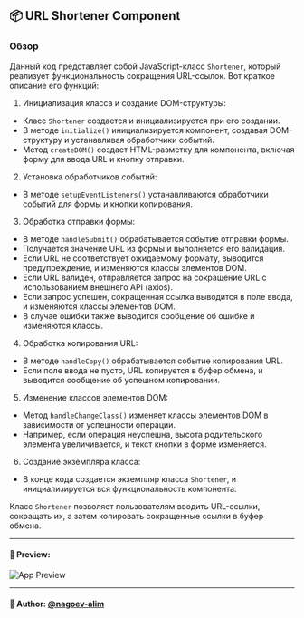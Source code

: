 ## 📦 URL Shortener Component

### Обзор
Данный код представляет собой JavaScript-класс `Shortener`, который реализует функциональность сокращения URL-ссылок. Вот краткое описание его функций:

1. Инициализация класса и создание DOM-структуры:
  - Класс `Shortener` создается и инициализируется при его создании.
  - В методе `initialize()` инициализируется компонент, создавая DOM-структуру и устанавливая обработчики событий.
  - Метод `createDOM()` создает HTML-разметку для компонента, включая форму для ввода URL и кнопку отправки.

2. Установка обработчиков событий:
  - В методе `setupEventListeners()` устанавливаются обработчики событий для формы и кнопки копирования.

3. Обработка отправки формы:
  - В методе `handleSubmit()` обрабатывается событие отправки формы.
  - Получается значение URL из формы и выполняется его валидация.
  - Если URL не соответствует ожидаемому формату, выводится предупреждение, и изменяются классы элементов DOM.
  - Если URL валиден, отправляется запрос на сокращение URL с использованием внешнего API (axios).
  - Если запрос успешен, сокращенная ссылка выводится в поле ввода, и изменяются классы элементов DOM.
  - В случае ошибки также выводится сообщение об ошибке и изменяются классы.

4. Обработка копирования URL:
  - В методе `handleCopy()` обрабатывается событие копирования URL.
  - Если поле ввода не пусто, URL копируется в буфер обмена, и выводится сообщение об успешном копировании.

5. Изменение классов элементов DOM:
  - Метод `handleChangeClass()` изменяет классы элементов DOM в зависимости от успешности операции.
  - Например, если операция неуспешна, высота родительского элемента увеличивается, и текст кнопки в форме изменяется.

6. Создание экземпляра класса:
  - В конце кода создается экземпляр класса `Shortener`, и инициализируется вся функциональность компонента.

Класс `Shortener` позволяет пользователям вводить URL-ссылки, сокращать их, а затем копировать сокращенные ссылки в буфер обмена.

---

#### 🌄 Preview:

![App Preview](https://lh3.googleusercontent.com/drive-viewer/AITFw-zLV9V9amULXUZxCq-UwvZEY78_nLeIngHIPo5M79uvpOALd64XEEQ-8z5SknSEGMNdoE19kPZuUW3F_ApIhhWXuJ-JTg=s1600)


-----

#### 🙌 Author: [@nagoev-alim](https://github.com/nagoev-alim)

